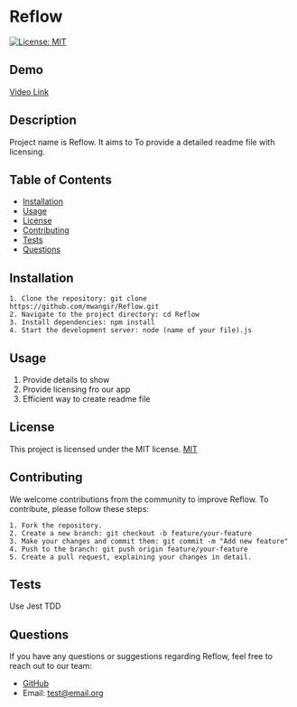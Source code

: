 # Reflow

[![License: MIT](https://img.shields.io/badge/License-MIT-blue.svg)](https://opensource.org/licenses/MIT)

## Demo

[Video Link](https://drive.google.com/file/d/19WEBF9vGurpgQoFblYLUaXW8GsbIHuiq/view?usp=sharing)

## Description

Project name is Reflow. It aims to To provide a detailed readme file with licensing.

## Table of Contents

- [Installation](#installation)
- [Usage](#usage)
- [License](#license)
- [Contributing](#contributing)
- [Tests](#tests)
- [Questions](#questions)

## Installation

    1. Clone the repository: git clone https://github.com/mwangir/Reflow.git
    2. Navigate to the project directory: cd Reflow
    3. Install dependencies: npm install
    4. Start the development server: node (name of your file).js

## Usage

1.  Provide details to show
2.  Provide licensing fro our app
3.  Efficient way to create readme file

## License

This project is licensed under the MIT license.
[MIT](https://opensource.org/licenses/MIT)

## Contributing

We welcome contributions from the community to improve Reflow. To contribute, please follow these steps:

    1. Fork the repository.
    2. Create a new branch: git checkout -b feature/your-feature
    3. Make your changes and commit them: git commit -m "Add new feature"
    4. Push to the branch: git push origin feature/your-feature
    5. Create a pull request, explaining your changes in detail.

## Tests

Use Jest TDD

## Questions

If you have any questions or suggestions regarding Reflow, feel free to reach out to our team:

- [GitHub](https://github.com/mwangir)
- Email: [test@email.org](mailto:test@email.org)

